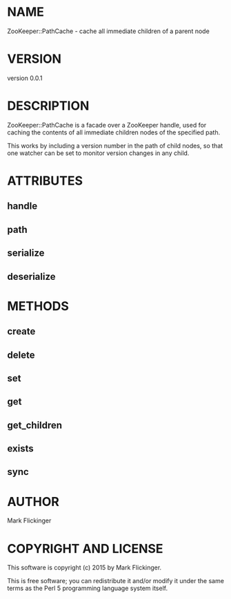 # NAME

ZooKeeper::PathCache - cache all immediate children of a parent node

# VERSION

version 0.0.1

# DESCRIPTION

ZooKeeper::PathCache is a facade over a ZooKeeper handle,
used for caching the contents of all immediate children nodes
of the specified path.

This works by including a version number in the path of child nodes,
so that one watcher can be set to monitor version changes in any child.

# ATTRIBUTES

## handle

## path

## serialize

## deserialize

# METHODS

## create

## delete

## set

## get

## get\_children

## exists

## sync

# AUTHOR

Mark Flickinger

# COPYRIGHT AND LICENSE

This software is copyright (c) 2015 by Mark Flickinger.

This is free software; you can redistribute it and/or modify it under
the same terms as the Perl 5 programming language system itself.
